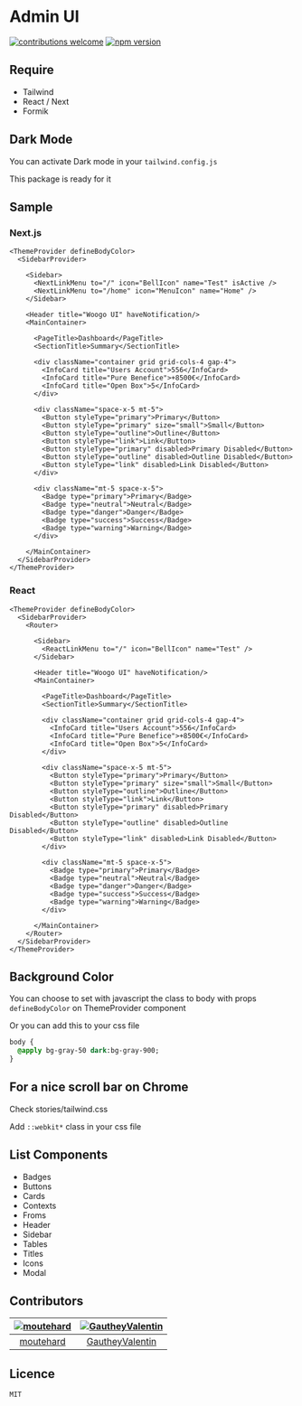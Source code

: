 # Admin UI
[![contributions welcome](https://img.shields.io/badge/contributions-welcome-brightgreen.svg?style=flat)](https://github.com/dwyl/esta/issues)
[![npm version](https://img.shields.io/npm/v/@woogo/admin-ui.svg?style=flat)](https://www.npmjs.com/package/@woogo/admin-ui)

## Require
 - Tailwind
 - React / Next
 - Formik

## Dark Mode

You can activate Dark mode in your ``tailwind.config.js``

This package is ready for it


## Sample

### Next.js
```tsx
<ThemeProvider defineBodyColor>
  <SidebarProvider>

    <Sidebar>
      <NextLinkMenu to="/" icon="BellIcon" name="Test" isActive />
      <NextLinkMenu to="/home" icon="MenuIcon" name="Home" />
    </Sidebar>

    <Header title="Woogo UI" haveNotification/>
    <MainContainer>

      <PageTitle>Dashboard</PageTitle>
      <SectionTitle>Summary</SectionTitle>

      <div className="container grid grid-cols-4 gap-4">
        <InfoCard title="Users Account">556</InfoCard>
        <InfoCard title="Pure Benefice">+8500€</InfoCard>
        <InfoCard title="Open Box">5</InfoCard>
      </div>

      <div className="space-x-5 mt-5">
        <Button styleType="primary">Primary</Button>
        <Button styleType="primary" size="small">Small</Button>
        <Button styleType="outline">Outline</Button>
        <Button styleType="link">Link</Button>
        <Button styleType="primary" disabled>Primary Disabled</Button>
        <Button styleType="outline" disabled>Outline Disabled</Button>
        <Button styleType="link" disabled>Link Disabled</Button>
      </div>

      <div className="mt-5 space-x-5">
        <Badge type="primary">Primary</Badge>
        <Badge type="neutral">Neutral</Badge>
        <Badge type="danger">Danger</Badge>
        <Badge type="success">Success</Badge>
        <Badge type="warning">Warning</Badge>
      </div>

    </MainContainer>
  </SidebarProvider>
</ThemeProvider>
```

### React
```tsx
<ThemeProvider defineBodyColor>
  <SidebarProvider>
    <Router>

      <Sidebar>
        <ReactLinkMenu to="/" icon="BellIcon" name="Test" />
      </Sidebar>

      <Header title="Woogo UI" haveNotification/>
      <MainContainer>

        <PageTitle>Dashboard</PageTitle>
        <SectionTitle>Summary</SectionTitle>

        <div className="container grid grid-cols-4 gap-4">
          <InfoCard title="Users Account">556</InfoCard>
          <InfoCard title="Pure Benefice">+8500€</InfoCard>
          <InfoCard title="Open Box">5</InfoCard>
        </div>

        <div className="space-x-5 mt-5">
          <Button styleType="primary">Primary</Button>
          <Button styleType="primary" size="small">Small</Button>
          <Button styleType="outline">Outline</Button>
          <Button styleType="link">Link</Button>
          <Button styleType="primary" disabled>Primary Disabled</Button>
          <Button styleType="outline" disabled>Outline Disabled</Button>
          <Button styleType="link" disabled>Link Disabled</Button>
        </div>

        <div className="mt-5 space-x-5">
          <Badge type="primary">Primary</Badge>
          <Badge type="neutral">Neutral</Badge>
          <Badge type="danger">Danger</Badge>
          <Badge type="success">Success</Badge>
          <Badge type="warning">Warning</Badge>
        </div>

      </MainContainer>
    </Router>
  </SidebarProvider>
</ThemeProvider>
```

## Background Color

You can choose to set with javascript the class to body with props ``defineBodyColor`` on ThemeProvider component

Or you can add this to your css file
```sass
body {
  @apply bg-gray-50 dark:bg-gray-900;
}
```

## For a nice scroll bar on Chrome

Check stories/tailwind.css

Add ``::webkit*`` class in your css file 

## List Components
- Badges
- Buttons
- Cards
- Contexts
- Froms
- Header
- Sidebar
- Tables
- Titles
- Icons
- Modal

## Contributors
[<img alt="moutehard" src="https://avatars.githubusercontent.com/u/862238?v=4&s=117 width=117">](https://github.com/moutehard) |[<img alt="GautheyValentin" src="https://avatars.githubusercontent.com/u/18257114?v=4&s=117 width=117">](https://github.com/GautheyValentin) |
:---:|:---:|
[moutehard](https://github.com/moutehard)|[GautheyValentin](https://github.com/GautheyValentin)|

## Licence

``MIT``